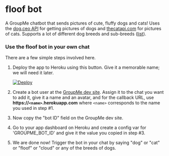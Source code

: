 # floof bot
A GroupMe chatbot that sends pictures of cute, fluffy dogs and cats! Uses the [dog.ceo API](https://dog.ceo/dog-api/) for getting pictures of dogs and [thecatapi.com](http://thecatapi.com) for pictures of cats. Supports a lot of different dog breeds and sub-breeds ([list](https://dog.ceo/dog-api/breeds-list)).

### Use the floof bot in your own chat
There are a few simple steps involved here.
1. Deploy the app to Heroku using this button. Give it a memorable name; we will need it later.

    [![Deploy](https://www.herokucdn.com/deploy/button.svg)](https://heroku.com/deploy)
2. Create a bot user at the [GroupMe dev site](https://dev.groupme.com/bots). Assign it to the chat you want to add it, give it a name and an avatar, and for the callback URL, use **https://`<name>`.herokuapp.com** where `<name>` corresponds to the name you used in step #1.
3. Now copy the "bot ID" field on the GroupMe dev site.
4. Go to your app dashboard on Heroku and create a config var for 'GROUPME_BOT_ID' and give it the value you copied in step #3.
5. We are done now! Trigger the bot in your chat by saying "dog" or "cat" or "floof" or "cloud" or any of the breeds of dogs.
